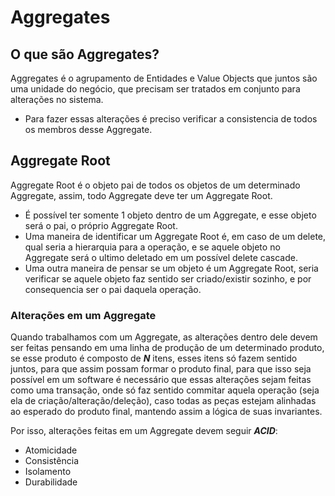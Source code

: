 # Aggregates

## O que são Aggregates?
Aggregates é o agrupamento de Entidades e Value Objects que juntos são uma unidade do negócio, que precisam ser tratados em conjunto para alterações no sistema. 
- Para fazer essas alterações é preciso verificar a consistencia de todos os membros desse Aggregate.

## Aggregate Root
Aggregate Root é o objeto pai de todos os objetos de um determinado Aggregate, assim, todo Aggregate deve ter um Aggregate Root.
- É possível ter somente 1 objeto dentro de um Aggregate, e esse objeto será o pai, o próprio Aggregate Root.
- Uma maneira de identificar um Aggregate Root é, em caso de um delete, qual seria a hierarquia para a operação, e se aquele objeto no Aggregate será o ultimo deletado em um possível delete cascade.
- Uma outra maneira de pensar se um objeto é um Aggregate Root, seria verificar se aquele objeto faz sentido ser criado/existir sozinho, e por consequencia ser o pai daquela operação.

### Alterações em um Aggregate
Quando trabalhamos com um Aggregate, as alterações dentro dele devem ser feitas pensando em uma linha de produção de um determinado produto, se esse produto é composto de **_N_** itens, esses itens só fazem sentido juntos, para que assim possam formar o produto final, para que isso seja possível em um software é necessário que essas alterações sejam feitas como uma transação, onde só faz sentido commitar aquela operação (seja ela de criação/alteração/deleção), caso todas as peças estejam alinhadas ao esperado do produto final, mantendo assim a lógica de suas invariantes.

Por isso, alterações feitas em um Aggregate devem seguir **_ACID_**:
  - Atomicidade
  - Consistência
  - Isolamento
  - Durabilidade
